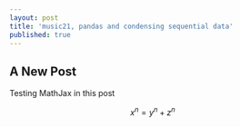 ```yaml
---
layout: post
title: 'music21, pandas and condensing sequential data'
published: true
---
```

## A New Post

Testing MathJax in this post

$$ x^n = y^n + z^n $$
